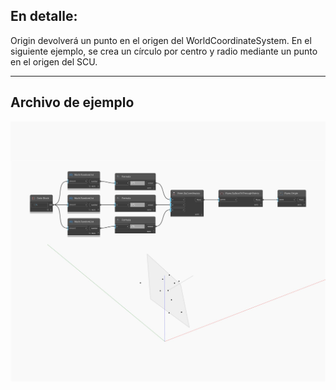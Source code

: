 ## En detalle:
Origin devolverá un punto en el origen del WorldCoordinateSystem. En el siguiente ejemplo, se crea un círculo por centro y radio mediante un punto en el origen del SCU.
___
## Archivo de ejemplo

![Origin](./Autodesk.DesignScript.Geometry.Plane.Origin_img.jpg)

